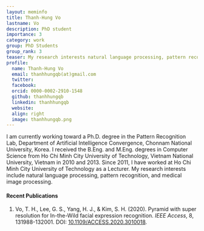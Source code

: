 ```yaml
---
layout: meminfo
title: Thanh-Hung Vo
lastname: Vo
description: PhD student
importance: 3
category: work
group: PhD Students
group_rank: 3
teaser: My research interests natural language processing, pattern recognition, and medical image processing. I am currently working on lung cancer prognosis and emotion recognition from EEG signals.
profile:
  name: Thanh-Hung Vo
  email: thanhhungqb(at)gmail.com
  twitter:
  facebook:
  orcid: 0000-0002-2910-1548
  github: thanhhungqb
  linkedin: thanhhungqb
  website:
  align: right
  image: thanhhungqb.png
---
```



I am currently working toward a Ph.D. degree in the Pattern Recognition Lab, Department of Artificial Intelligence Convergence, Chonnam National University, Korea. I received the B.Eng. and M.Eng. degrees in Computer Science from Ho Chi Minh City University of Technology, Vietnam National University, Vietnam in 2010 and 2013. Since 2011, I have worked at Ho Chi Minh City University of Technology as a Lecturer. My research interests include natural language processing, pattern recognition, and medical image processing.

#### Recent Publications

1. Vo, T. H., Lee, G. S., Yang, H. J., & Kim, S. H. (2020). Pyramid with super resolution for In-the-Wild facial expression recognition. _IEEE Access_, 8, 131988-132001. DOI: [10.1109/ACCESS.2020.3010018](https://doi.org/10.1109/ACCESS.2020.3010018).



